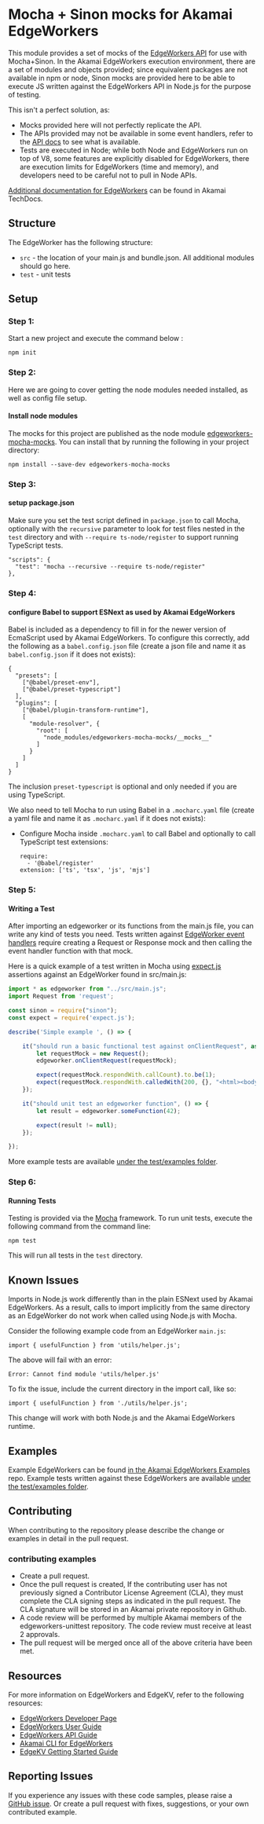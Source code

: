 # Mocha + Sinon mocks for Akamai EdgeWorkers

This module provides a set of mocks of the [EdgeWorkers API](https://developer.akamai.com/api/web_performance/edgeworkers/v1.html) for use with Mocha+Sinon. In the Akamai EdgeWorkers execution environment, there are a set of modules and objects provided; since equivalent packages are not available in npm or node, Sinon mocks are provided here to be able to execute JS written against the EdgeWorkers API in Node.js for the purpose of testing.

This isn't a perfect solution, as:
* Mocks provided here will not perfectly replicate the API.
* The APIs provided may not be available in some event handlers, refer to the [API docs](https://techdocs.akamai.com/edgeworkers/reference/api) to see what is available.
* Tests are executed in Node; while both Node and EdgeWorkers run on top of V8, some features are explicitly disabled for EdgeWorkers, there are execution limits for EdgeWorkers (time and memory), and developers need to be careful not to pull in Node APIs.

[Additional documentation for EdgeWorkers](https://techdocs.akamai.com/edgeworkers/docs) can be found in Akamai TechDocs.

## Structure

The EdgeWorker has the following structure:

* `src` - the location of your main.js and bundle.json.  All additional modules should go here.
* `test` - unit tests

## Setup

### Step 1:
Start a new project and execute the command below :

```
npm init
```

### Step 2:

Here we are going to cover getting the node modules needed installed, as well as config file setup.

#### Install node modules
The mocks for this project are published as the node module [edgeworkers-mocha-mocks](https://www.npmjs.com/package/edgeworkers-mocha-mocks). You can install that by running the following in your project directory:

```
npm install --save-dev edgeworkers-mocha-mocks
```

### Step 3:

#### setup package.json
Make sure you set the test script defined in `package.json` to call Mocha, optionally with the `recursive` parameter to look for test files nested in the `test` directory and with `--require ts-node/register` to support running TypeScript tests.
  ```
  "scripts": {
    "test": "mocha --recursive --require ts-node/register"
  },
  ```

### Step 4:

#### configure Babel to support ESNext as used by Akamai EdgeWorkers

Babel is included as a dependency to fill in for the newer version of EcmaScript used by Akamai EdgeWorkers. To configure this correctly, add the following as a `babel.config.json` file (create a json file and name it as `babel.config.json` if it does not exists):
```
{
  "presets": [
    ["@babel/preset-env"], 
    ["@babel/preset-typescript"]
  ],
  "plugins": [
    ["@babel/plugin-transform-runtime"],
    [
      "module-resolver", {
        "root": [
          "node_modules/edgeworkers-mocha-mocks/__mocks__"
        ]
      }
    ]
  ]
}
```
The inclusion `preset-typescript` is optional and only needed if you are using TypeScript.

We also need to tell Mocha to run using Babel in a `.mocharc.yaml` file (create a yaml file and name it as `.mocharc.yaml` if it does not exists):
* Configure Mocha inside `.mocharc.yaml` to call Babel and optionally to call TypeScript test extensions:
  ```
  require:
    - '@babel/register'
  extension: ['ts', 'tsx', 'js', 'mjs']
  ```

### Step 5:

#### Writing a Test
After importing an edgeworker or its functions from the main.js file, you can write any kind of tests you need. Tests written against [EdgeWorker event handlers](https://techdocs.akamai.com/edgeworkers/docs/event-handler-functions) require creating a Request or Response mock and then calling the event handler function with that mock.

Here is a quick example of a test written in Mocha using [expect.js](https://github.com/Automattic/expect.js/) assertions against an EdgeWorker found in src/main.js:

```js
import * as edgeworker from "../src/main.js";
import Request from 'request';

const sinon = require("sinon");
const expect = require('expect.js');

describe('Simple example ', () => {

    it("should run a basic functional test against onClientRequest", async () => {
        let requestMock = new Request();
        edgeworker.onClientRequest(requestMock);

        expect(requestMock.respondWith.callCount).to.be(1);
        expect(requestMock.respondWith.calledWith(200, {}, "<html><body><h1>Test Page</h1></body></html>")).to.be(true);
    });

    it("should unit test an edgeworker function", () => {
        let result = edgeworker.someFunction(42);

        expect(result != null);
    });

}); 
```

More example tests are available [under the test/examples folder](https://github.com/akamai/edgeworkers-unittest/tree/main/test/examples).

### Step 6:

#### Running Tests

Testing is provided via the [Mocha](https://mochajs.org/) framework.
To run unit tests, execute the following command from the command line:

```
npm test
```

This will run all tests in the `test` directory.

## Known Issues

Imports in Node.js work differently than in the plain ESNext used by Akamai EdgeWorkers. As a result, calls to import implicitly from the same directory as an EdgeWorker do not work when called using Node.js with Mocha.

Consider the following example code from an EdgeWorker `main.js`:

```
import { usefulFunction } from 'utils/helper.js';
```

The above will fail with an error:

```
Error: Cannot find module 'utils/helper.js'
```

To fix the issue, include the current directory in the import call, like so:

```
import { usefulFunction } from './utils/helper.js';
```

This change will work with both Node.js and the Akamai EdgeWorkers runtime.


## Examples

Example EdgeWorkers can be found [in the Akamai EdgeWorkers Examples](https://github.com/akamai/edgeworkers-examples) repo. Example tests written against these EdgeWorkers are available [under the test/examples folder](https://github.com/akamai/edgeworkers-unittest/tree/main/test/examples).

## Contributing 

When contributing to the repository please describe the change or examples in detail in the pull request.

### contributing examples
- Create a pull request.
- Once the pull request is created, If the contributing user has not previously signed a Contributor License Agreement (CLA), they must complete the CLA signing steps as indicated in the pull request. The CLA signature will be stored in an Akamai private repository in Github.
- A code review will be performed by multiple Akamai members of the edgeworkers-unittest repository. The code review must receive at least 2 approvals.
- The pull request will be merged once all of the above criteria have been met.

## Resources
For more information on EdgeWorkers and EdgeKV, refer to the following resources:
* [EdgeWorkers Developer Page](https://developer.akamai.com/edgeworkers)
* [EdgeWorkers User Guide](https://learn.akamai.com/en-us/webhelp/edgeworkers/edgeworkers-user-guide/GUID-4CC14D7E-D92D-4F2D-9292-17F8BE6E2DAE.html)
* [EdgeWorkers API Guide](https://developer.akamai.com/api/web_performance/edgeworkers/v1.html)
* [Akamai CLI for EdgeWorkers](https://developer.akamai.com/legacy/cli/packages/edgeworkers.html)
* [EdgeKV Getting Started Guide](https://learn.akamai.com/en-us/webhelp/edgeworkers/edgekv-getting-started-guide/)

## Reporting Issues
If you experience any issues with these code samples, please raise a [GitHub issue](https://github.com/akamai/edgeworkers-unittest/issues). Or create a pull request with fixes, suggestions, or your own contributed example.
